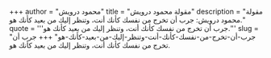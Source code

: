 +++
author = "محمود درويش"
title = "مقولة محمود درويش"
description = "مقولة محمود درويش: جرب أن تخرج من نفسك كأنك أنت، وتنظر إليك من بعيد كأنك هو."
quote = '''جرب أن تخرج من نفسك كأنك أنت، وتنظر إليك من بعيد كأنك هو.''' 
slug = "جرب-أن-تخرج-من-نفسك-كأنك-أنت-وتنظر-إليك-من-بعيد-كأنك-هو"
+++
جرب أن تخرج من نفسك كأنك أنت، وتنظر إليك من بعيد كأنك هو.
